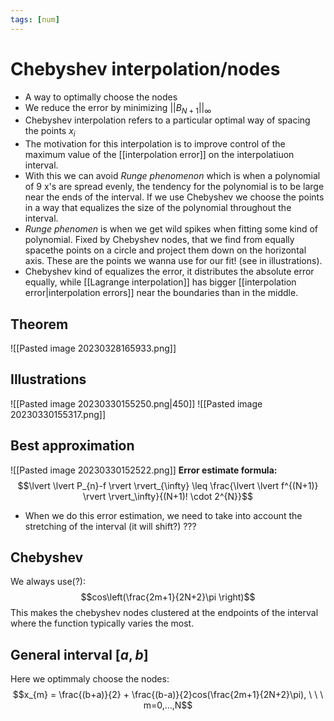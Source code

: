 ```yaml
---
tags: [num]
---
```

# Chebyshev interpolation/nodes
 - A way to optimally choose the nodes
 - We reduce the error by minimizing $\lvert \lvert B_{N+1} \rvert \rvert_\infty$
- Chebyshev interpolation refers to a particular optimal way of spacing the points $x_{i}$
- The motivation for this interpolation is to improve control of the maximum value of the [[interpolation error]] on the interpolatiuon interval. 
- With this we can avoid *Runge phenomenon* which is when a polynomial of 9 x's are spread evenly, the tendency for the polynomial is to be large near the ends of the interval. If we use Chebyshev we choose the points in a way that equalizes the size of the polynomial throughout the interval. 
- *Runge phenomen* is when we get wild spikes when fitting some kind of polynomial. Fixed by Chebyshev nodes, that we find from equally spacethe points on a circle and project them down on the horizontal axis. These are the points we wanna use for our fit! (see in illustrations).
- Chebyshev kind of equalizes the error, it distributes the absolute error equally, while [[Lagrange interpolation]] has bigger [[interpolation error|interpolation errors]] near the boundaries than in the middle. 
## Theorem
![[Pasted image 20230328165933.png]]

## Illustrations
![[Pasted image 20230330155250.png|450]]
![[Pasted image 20230330155317.png]]

## Best approximation
![[Pasted image 20230330152522.png]]
**Error estimate formula:** $$\lvert \lvert P_{n}-f \rvert \rvert_{\infty} \leq \frac{\lvert \lvert f^{(N+1)} \rvert \rvert_\infty}{(N+1)! \cdot 2^{N}}$$
- When we do this error estimation, we need to take into account the stretching of the interval (it will shift?) ???

## Chebyshev
We always use(?): $$cos\left(\frac{2m+1}{2N+2}\pi \right)$$This makes the chebyshev nodes clustered at the endpoints of the interval where the function typically varies the most. 

## General interval $[a,b]$
Here we optimmaly choose the nodes: $$x_{m} = \frac{(b+a)}{2} + \frac{(b-a)}{2}cos(\frac{2m+1}{2N+2}\pi), \ \ \ m=0,...,N$$
